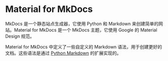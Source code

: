 # Material for MkDocs

MkDocs 是一个静态站点生成器，它使用 Python 和 Markdown 来创建简单的网站。Material for MkDocs 是一个 MkDocs 主题，它使用 Google 的 Material Design 规范。

Material for MkDocs 中定义了一些自定义的 Markdown 语法，用于创建更好的文档。这些语法是通过 [Python Markdown](https://python-markdown.github.io/) 的扩展实现的。